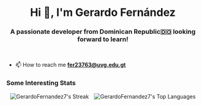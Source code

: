 <h1 align="center">Hi 👋, I'm Gerardo Fernández</h1>
<h3 align="center">A passionate developer from Dominican Republic&#127465;&#127476; looking forward to learn!</h3>

<br>

- 📫 How to reach me **fer23763@uvg.edu.gt**

<h3 align="left">Some Interesting Stats</h3>

<div align="center">
  <img src="https://github-readme-streak-stats.herokuapp.com/?user=GerardoFernandez7&theme=tokyonight&hide_border=true" alt="GerardoFernandez7's Streak" style="display: inline-block; margin-right: 10px;" />
  <img src="https://github-readme-stats.vercel.app/api/top-langs/?username=GerardoFernandez7&theme=tokyonight&show_icons=true&hide_border=true&layout=compact" alt="GerardoFernandez7's Top Languages" style="display: inline-block;" />
</div>
